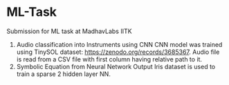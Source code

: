 # ML-Task
Submission for ML task at MadhavLabs IITK
1) Audio classification into Instruments using CNN
   CNN model was trained using TinySOL dataset: https://zenodo.org/records/3685367. Audio file is read from a CSV file with first column having relative path to it.
2) Symbolic Equation from Neural Network Output
   Iris dataset is used to train a sparse 2 hidden layer NN.
 
